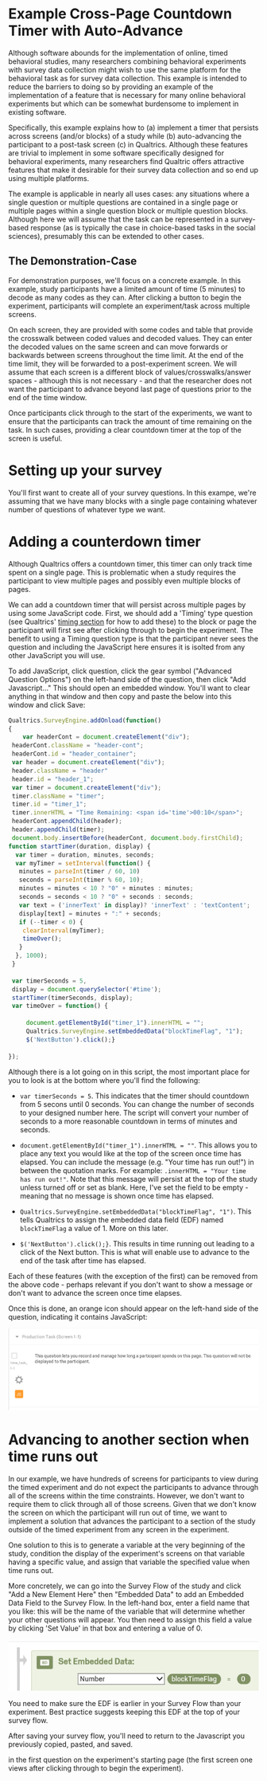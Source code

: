 # Example Cross-Page Countdown Timer with Auto-Advance

Although software abounds for the implementation of online, timed behavioral studies, many researchers combining behavioral experiments with survey data collection might wish to use the same platform for the behavioral task as for survey data collection. This example is intended to reduce the barriers to doing so by providing an example of the implementation of a feature that is necessary for many online behavioral experiments but which can be somewhat burdensome to implement in existing software.

Specifically, this example explains how to (a) implement a timer that persists across screens (and/or blocks) of a study while (b) auto-advancing the participant to a post-task screen (c) in Qualtrics. Although these features are trivial to implement in some software specifically designed for behavioral experiments, many researchers find Qualtric offers attractive features that make it desirable for their survey data collection and so end up using multiple platforms.

The example is applicable in nearly all uses cases: any situations where a single question or multiple questions are contained in a single page or multiple pages within a single question block or multiple question blocks. Although here we will assume that the task can be represented in a survey-based response (as is typically the case in choice-based tasks in the social sciences), presumably this can be extended to other cases.

## The Demonstration-Case

For demonstration purposes, we'll focus on a concrete example. In this example, study participants have a limited amount of time (5 minutes) to decode as many codes as they can. After clicking a button to begin the experiment, participants will complete an experiment/task across multiple screens. 

On each screen, they are provided with some codes and table that provide the crosswalk between coded values and decoded values. They can enter the decoded values on the same screen and can move forwards or backwards between screens throughout the time limit. At the end of the time limit, they will be forwarded to a post-experiment screen. We will assume that each screen is a different block of values/crosswalks/answer spaces - although this is not necessary - and that the researcher does not want the participant to advance beyond last page of questions prior to the end of the time window.

Once participants click through to the start of the experiments, we want to ensure that the participants can track the amount of time remaining on the task. In such cases, providing a clear countdown timer at the top of the screen is useful. 

# Setting up your survey

You'll first want to create all of your survey questions. In this exampe, we're assuming that we have many blocks with a single page containing whatever number of questions of whatever type we want. 

# Adding a counterdown timer

Although Qualtrics offers a countdown timer, this timer can only track time spent on a single page. This is problematic when a study requires the participant to view multiple pages and possibly even multiple blocks of pages. 

We can add a countdown timer that will persist across multiple pages by using some JavaScript code. First, we should add a 'Timing' type question (see Qualtrics' [timing section](https://www.qualtrics.com/support/survey-platform/survey-module/editing-questions/question-types-guide/advanced/timing/) for how to add these) to the block or page the participant will first see after clicking through to begin the experiment. The benefit to using a Timing question type is that the participant never sees the question and including the JavaScript here ensures it is isolted from any other JavaScript you will use.

To add JavaScript, click question, click the gear symbol ("Advanced Question Options") on the left-hand side of the question, then click "Add Javascript..."  This should open an embedded window. You'll want to clear anything in that window and then copy and paste the below into this window and click Save:

```js
Qualtrics.SurveyEngine.addOnload(function()
{
    var headerCont = document.createElement("div");  
 headerCont.className = "header-cont";  
 headerCont.id = "header_container";  
 var header = document.createElement("div");  
 header.className = "header"  
 header.id = "header_1";  
 var timer = document.createElement("div");  
 timer.className = "timer";  
 timer.id = "timer_1";  
 timer.innerHTML = "Time Remaining: <span id='time'>00:10</span>";  
 headerCont.appendChild(header);  
 header.appendChild(timer);  
 document.body.insertBefore(headerCont, document.body.firstChild);
function startTimer(duration, display) {  
  var timer = duration, minutes, seconds;  
  var myTimer = setInterval(function() {  
   minutes = parseInt(timer / 60, 10)  
   seconds = parseInt(timer % 60, 10);  
   minutes = minutes < 10 ? "0" + minutes : minutes;  
   seconds = seconds < 10 ? "0" + seconds : seconds;  
   var text = ('innerText' in display)? 'innerText' : 'textContent';
   display[text] = minutes + ":" + seconds;  
   if (--timer < 0) {  
    clearInterval(myTimer);  
    timeOver();  
   }  
  }, 1000);  
 }  
	
 var timerSeconds = 5,  
 display = document.querySelector('#time');  
 startTimer(timerSeconds, display);  
 var timeOver = function() {  
	 
     document.getElementById("timer_1").innerHTML = "";
     Qualtrics.SurveyEngine.setEmbeddedData("blockTimeFlag", "1");    
     $('NextButton').click();}

});

```

Although there is a lot going on in this script, the most important place for you to look is at the bottom where you'll find the following:

- `var timerSeconds = 5`. This indicates that the timer should countdown from 5 secons until 0 seconds. You can change the number of seconds to your designed number here. The script will convert your number of seconds to a more reasonable countdown in terms of minutes and seconds.

- `document.getElementById("timer_1").innerHTML = ""`. This allows you to place any text you would like at the top of the screen once time has elapsed. You can include the message (e.g. "Your time has run out!") in between the quotation marks. For example: `.innerHTML = "Your time has run out!"`. Note that this message will persist at the top of the study unless turned off or set as blank. Here, I've set the field to be empty - meaning that no message is shown once time has elapsed.

- `Qualtrics.SurveyEngine.setEmbeddedData("blockTimeFlag", "1")`. This tells Qualtrics to assign the embedded data field (EDF) named `blockTimeFlag` a value of 1. More on this later.

- `$('NextButton').click();}`. This results in time running out leading to a click of the Next button. This is what will enable use to advance to the end of the task after time has elapsed.

Each of these features (with the exception of the first) can be removed from the above code - perhaps relevant if you don't want to show a message or don't want to advance the screen once time elapses.

Once this is done, an orange icon should appear on the left-hand side of the question, indicating it contains JavaScript:

![JS Added](/javascript_added.PNG?raw=true)

# Advancing to another section when time runs out

In our example, we have hundreds of screens for participants to view during the timed experiment and do not expect the participants to advance through all of the screens within the time constraints. However, we don't want to require them to click through all of those screens. Given that we don't know the screen on which the participant will run out of time, we want to implement a solution that advances the participant to a section of the study outside of the timed experiment from any screen in the experiment.

One solution to this is to generate a variable at the very beginning of the study, condition the display of the experiment's screens on that variable having a specific value, and assign that variable the specified value when time runs out. 

More concretely, we can go into the Survey Flow of the study and click "Add a New Element Here" then "Embedded Data" to add an Embedded Data Field to the Survey Flow. In the left-hand box, enter a field name that you like: this will be the name of the variable that will determine whether your other questions will appear. You then need to assign this field a value by clicking 'Set Value' in that box and entering a value of 0. 

![Embedded Data](/embedded_trigger.PNG?raw=true)

You need to make sure the EDF is earlier in your Survey Flow than your experiment. Best practice suggests keeping this EDF at the top of your survey flow.

After saving your survey flow, you'll need to return to the Javascript you previously copied, pasted, and saved.

in the first question on the experiment's starting page (the first screen one views after clicking through to begin the experiment).

